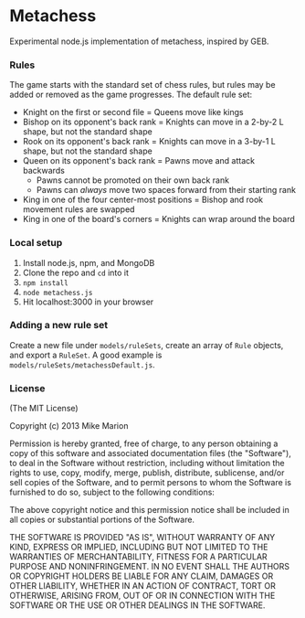# Metachess

Experimental node.js implementation of metachess, inspired by GEB.

### Rules

The game starts with the standard set of chess rules, but rules may be added or removed as the game progresses. The default rule set:

* Knight on the first or second file = Queens move like kings
* Bishop on its opponent's back rank = Knights can move in a 2-by-2 L shape, but not the standard shape
* Rook on its opponent's back rank = Knights can move in a 3-by-1 L shape, but not the standard shape
* Queen on its opponent's back rank = Pawns move and attack backwards
  * Pawns cannot be promoted on their own back rank
  * Pawns can _always_ move two spaces forward from their starting rank
* King in one of the four center-most positions = Bishop and rook movement rules are swapped
* King in one of the board's corners = Knights can wrap around the board

### Local setup

1. Install node.js, npm, and MongoDB
1. Clone the repo and `cd` into it
1. `npm install`
1. `node metachess.js`
1. Hit localhost:3000 in your browser

### Adding a new rule set

Create a new file under `models/ruleSets`, create an array of `Rule` objects, and export a `RuleSet`. A good example is `models/ruleSets/metachessDefault.js`.

### License

(The MIT License)

Copyright (c) 2013 Mike Marion

Permission is hereby granted, free of charge, to any person obtaining a copy of this software and associated documentation files (the "Software"), to deal in the Software without restriction, including without limitation the rights to use, copy, modify, merge, publish, distribute, sublicense, and/or sell copies of the Software, and to permit persons to whom the Software is furnished to do so, subject to the following conditions:

The above copyright notice and this permission notice shall be included in all copies or substantial portions of the Software.

THE SOFTWARE IS PROVIDED "AS IS", WITHOUT WARRANTY OF ANY KIND, EXPRESS OR IMPLIED, INCLUDING BUT NOT LIMITED TO THE WARRANTIES OF MERCHANTABILITY, FITNESS FOR A PARTICULAR PURPOSE AND NONINFRINGEMENT. IN NO EVENT SHALL THE AUTHORS OR COPYRIGHT HOLDERS BE LIABLE FOR ANY CLAIM, DAMAGES OR OTHER LIABILITY, WHETHER IN AN ACTION OF CONTRACT, TORT OR OTHERWISE, ARISING FROM, OUT OF OR IN CONNECTION WITH THE SOFTWARE OR THE USE OR OTHER DEALINGS IN THE SOFTWARE.
